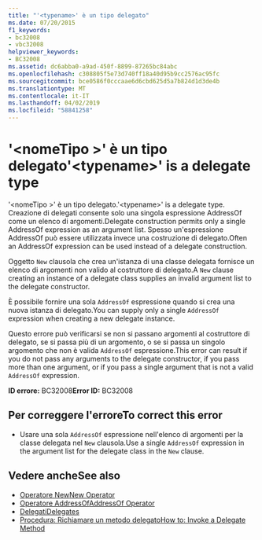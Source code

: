 ```yaml
---
title: "'<typename>' è un tipo delegato"
ms.date: 07/20/2015
f1_keywords:
- bc32008
- vbc32008
helpviewer_keywords:
- BC32008
ms.assetid: dc6abba0-a9ad-450f-8899-87265bc84abc
ms.openlocfilehash: c308805f5e73d740ff18a40d95b9cc2576ac95fc
ms.sourcegitcommit: bce0586f0cccaae6d6cbd625d5a7b824d1d3de4b
ms.translationtype: MT
ms.contentlocale: it-IT
ms.lasthandoff: 04/02/2019
ms.locfileid: "58841258"
---
```

# <a name="typename-is-a-delegate-type"></a><span data-ttu-id="18aae-102">'\<nomeTipo >' è un tipo delegato</span><span class="sxs-lookup"><span data-stu-id="18aae-102">'\<typename>' is a delegate type</span></span>
<span data-ttu-id="18aae-103">'\<nomeTipo >' è un tipo delegato.</span><span class="sxs-lookup"><span data-stu-id="18aae-103">'\<typename>' is a delegate type.</span></span> <span data-ttu-id="18aae-104">Creazione di delegati consente solo una singola espressione AddressOf come un elenco di argomenti.</span><span class="sxs-lookup"><span data-stu-id="18aae-104">Delegate construction permits only a single AddressOf expression as an argument list.</span></span> <span data-ttu-id="18aae-105">Spesso un'espressione AddressOf può essere utilizzata invece una costruzione di delegato.</span><span class="sxs-lookup"><span data-stu-id="18aae-105">Often an AddressOf expression can be used instead of a delegate construction.</span></span>  
  
 <span data-ttu-id="18aae-106">Oggetto `New` clausola che crea un'istanza di una classe delegata fornisce un elenco di argomenti non valido al costruttore di delegato.</span><span class="sxs-lookup"><span data-stu-id="18aae-106">A `New` clause creating an instance of a delegate class supplies an invalid argument list to the delegate constructor.</span></span>  
  
 <span data-ttu-id="18aae-107">È possibile fornire una sola `AddressOf` espressione quando si crea una nuova istanza di delegato.</span><span class="sxs-lookup"><span data-stu-id="18aae-107">You can supply only a single `AddressOf` expression when creating a new delegate instance.</span></span>  
  
 <span data-ttu-id="18aae-108">Questo errore può verificarsi se non si passano argomenti al costruttore di delegato, se si passa più di un argomento, o se si passa un singolo argomento che non è valida `AddressOf` espressione.</span><span class="sxs-lookup"><span data-stu-id="18aae-108">This error can result if you do not pass any arguments to the delegate constructor, if you pass more than one argument, or if you pass a single argument that is not a valid `AddressOf` expression.</span></span>  
  
 <span data-ttu-id="18aae-109">**ID errore:** BC32008</span><span class="sxs-lookup"><span data-stu-id="18aae-109">**Error ID:** BC32008</span></span>  
  
## <a name="to-correct-this-error"></a><span data-ttu-id="18aae-110">Per correggere l'errore</span><span class="sxs-lookup"><span data-stu-id="18aae-110">To correct this error</span></span>  
  
-   <span data-ttu-id="18aae-111">Usare una sola `AddressOf` espressione nell'elenco di argomenti per la classe delegata nel `New` clausola.</span><span class="sxs-lookup"><span data-stu-id="18aae-111">Use a single `AddressOf` expression in the argument list for the delegate class in the `New` clause.</span></span>  
  
## <a name="see-also"></a><span data-ttu-id="18aae-112">Vedere anche</span><span class="sxs-lookup"><span data-stu-id="18aae-112">See also</span></span>

- [<span data-ttu-id="18aae-113">Operatore New</span><span class="sxs-lookup"><span data-stu-id="18aae-113">New Operator</span></span>](../../../visual-basic/language-reference/operators/new-operator.md)
- [<span data-ttu-id="18aae-114">Operatore AddressOf</span><span class="sxs-lookup"><span data-stu-id="18aae-114">AddressOf Operator</span></span>](../../../visual-basic/language-reference/operators/addressof-operator.md)
- [<span data-ttu-id="18aae-115">Delegati</span><span class="sxs-lookup"><span data-stu-id="18aae-115">Delegates</span></span>](../../../visual-basic/programming-guide/language-features/delegates/index.md)
- [<span data-ttu-id="18aae-116">Procedura: Richiamare un metodo delegato</span><span class="sxs-lookup"><span data-stu-id="18aae-116">How to: Invoke a Delegate Method</span></span>](../../../visual-basic/programming-guide/language-features/delegates/how-to-invoke-a-delegate-method.md)
